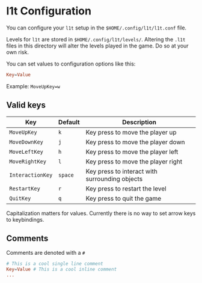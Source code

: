 # l1t Configuration

You can configure your `l1t` setup in the `$HOME/.config/l1t/l1t.conf` file.

Levels for `l1t` are stored in `$HOME/.config/l1t/levels/`. Altering the `.l1t`
files in this directory will alter the levels played in the game. Do so at
your own risk.

You can set values to configuration options like this:

```conf
Key=Value
```

Example: `MoveUpKey=w`

## Valid keys

| Key              | Default | Description                                    |
|------------------|---------|------------------------------------------------|
| `MoveUpKey`      | `k`     | Key press to move the player up                |
| `MoveDownKey`    | `j`     | Key press to move the player down              |
| `MoveLeftKey`    | `h`     | Key press to move the player left              |
| `MoveRightKey`   | `l`     | Key press to move the player right             |
| `InteractionKey` | `space` | Key press to interact with surrounding objects |
| `RestartKey`     | `r`     | Key press to restart the level                 |
| `QuitKey`        | `q`     | Key press to quit the game                     |

Capitalization matters for values. Currently there is no way to set arrow keys
to keybindings.

## Comments

Comments are denoted with a `#`

```conf
# This is a cool single line comment
Key=Value # This is a cool inline comment
...
```
